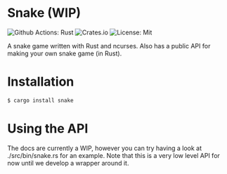 # Snake (WIP)

![Github Actions: Rust](https://github.com/Yamboy1/rust-snake/workflows/Rust/badge.svg) ![Crates.io](https://img.shields.io/crates/v/snake) ![License: Mit](https://img.shields.io/github/license/Yamboy1/rust-snake)

A snake game written with Rust and ncurses. Also has a public API for making your own snake game (in Rust).

# Installation

```bash
$ cargo install snake
```

# Using the API

The docs are currently a WIP, however you can try having a look at ./src/bin/snake.rs for an example. Note that this
 is a very low level API for now until we develop a wrapper around it.

